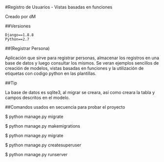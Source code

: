 #Registro de Usuarios - Vistas basadas en funciones

Creado por dM

##Versiones
```
Django==1.8.8
Python==2.7
```

##(Registrar Persona)

Aplicación que sirve para registrar
personas, almacenar los registros en
una base de datos y luego consultar
los mismos. Se veran ejemplos sencillos
de creación de modelos, vistas basadas
en funciones y la utilización de etiquetas
con codigo python en las plantillas.

##Tip

La base de datos es sqlite3, al
migrar se creara, así como
creara la tabla y campos descritos
en el modelo.

##Comandos usados en secuencia para probar el proyecto

$ python manage.py migrate

$ python manage.py makemigrations

$ python manage.py migrate

$ python manage.py createsuperuser

$ python manage.py runserver